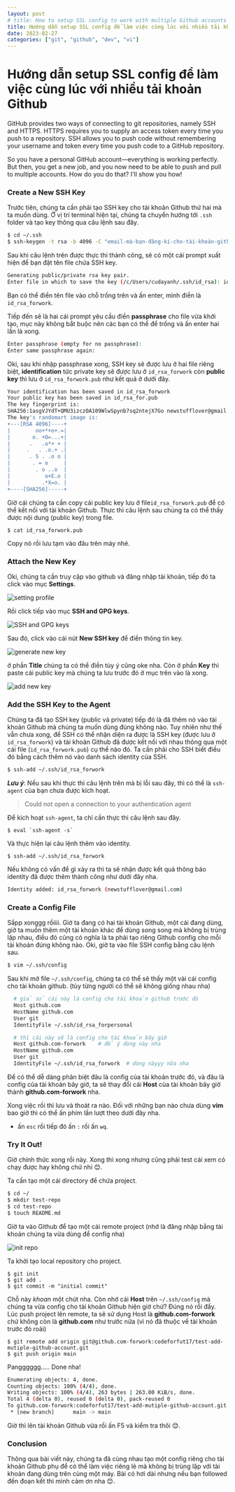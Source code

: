 ```yaml
---
layout: post
# title: How to setup SSL config to work with multiple Github accounts
title: Hướng dẫn setup SSL config để làm việc cùng lúc với nhiều tải khoản Github
date: 2023-02-27
categories: ["git", "github", "dev", "vi"]
---
```


# Hướng dẫn setup SSL config để làm việc cùng lúc với nhiều tải khoản Github

GitHub provides two ways of connecting to git repositories, namely SSH and HTTPS. HTTPS requires you to supply an access token every time you push to a repository. SSH allows you to push code without remembering your username and token every time you push code to a GitHub repository.

So you have a personal GitHub account—everything is working perfectly. But then, you get a new job, and you now need to be able to push and pull to multiple accounts. How do you do that? I'll show you how!

### Create a New SSH Key

<!-- We need to generate a unique SSH key for our second GitHub account. -->

Trước tiên, chúng ta cần phải tạo SSH key cho tài khoản Github thứ hai mà ta muốn dùng. Ở vị trí terminal hiện tại, chúng ta chuyển hướng tới `.ssh` folder và tạo key thông qua câu lệnh sau đây.

```bash
$ cd ~/.ssh
$ ssh-keygen -t rsa -b 4096 -C "email-mà-bạn-đăng-kí-cho-tài-khoản-github"
```

Sau khi câu lệnh trên được thực thi thành công, sẽ có một cái prompt xuất hiện để bạn đặt tên file chứa SSH key.

```bash
Generating public/private rsa key pair.
Enter file in which to save the key (/c/Users/cudayanh/.ssh/id_rsa): id_rsa_forwork
```

Bạn có thể điền tên file vào chỗ trống trên và ấn enter, mình điền là `id_rsa_forwork`.

Tiếp đến sẽ là hai cái prompt yêu cầu điền **passphrase** cho file vừa khởi tạo, mục này không bắt buộc nên các bạn có thể để trống và ấn enter hai lần là xong.

```bash
Enter passphrase (empty for no passphrase):
Enter same passphrase again:
```

<!-- Once you enter the passphrase again, the key is saved in the default location you specified, and two files are created as shown below. -->

Oki, sau khi nhập passphrase xong, SSH key sẽ được lưu ở hai file riêng biệt, **identification** tức private key sẽ được lưu ở `id_rsa_forwork` còn **public key** thì lưu ở `id_rsa_forwork.pub` như kết quả ở dưới đây.

```bash
Your identification has been saved in id_rsa_forwork
Your public key has been saved in id_rsa_for.pub
The key fingerprint is:
SHA256:1asgVJYdT+QMU3izczOA109WlwSpynb7sq2ntejX7Go newstufflover@gmail.com
The key's randomart image is:
+---[RSA 4096]----+
|        oo+*+o+.=|
|       o. +O=...+|
|      .   .o*+ + |
|     .   . .o.+ .|
|      . S . .o o |
|       . = o     |
|        . o ..o  |
|           o+E.o |
|          .*X=o. |
+----[SHA256]-----+
```

Giờ cái chúng ta cần copy cái public key lưu ở file`id_rsa_forwork.pub` để có thể kết nối với tài khoản Github. Thực thi câu lệnh sau chúng ta có thể thấy được nội dung (public key) trong file.

```
$ cat id_rsa_forwork.pub
```

Copy nó rồi lưu tạm vào đâu trên máy nhé.

### Attach the New Key

Oki, chúng ta cần truy cập vào github và đăng nhập tài khoản, tiếp đó ta click vào mục **Settings**.

![setting profile](https://user-images.githubusercontent.com/123849429/220717258-e78be23b-44b6-4d91-be51-924ae7a8b86c.png)

Rồi click tiếp vào mục **SSH and GPG keys**.

![SSH and GPG keys](https://user-images.githubusercontent.com/123849429/220717609-720b3619-1fab-4ad4-89d4-d21bbbb8f0b2.png)

Sau đó, click vào cái nút **New SSH key** để điền thông tin key.

![generate new key](https://user-images.githubusercontent.com/123849429/220718572-aa2a9cfd-291d-4303-b52e-80ed77bb4257.png)

ở phần **Title** chúng ta có thể điền tùy ý cũng oke nha. Còn ở phần **Key** thì paste cái public key mà chúng ta lưu trước đó ở mục trên vào là xong.

![add new key](https://user-images.githubusercontent.com/123849429/220720055-3c72f9b4-1563-4d19-9153-6d1a5a07bd74.png)

### Add the SSH Key to the Agent

Chúng ta đã tạo SSH key (public và private) tiếp đó là đã thêm nó vào tài khoản Github mà chúng ta muốn dùng đúng không nào. Tuy nhiên như thế vẫn chưa xong, để SSH có thể nhận diện ra được là SSH key (được lưu ở `id_rsa_forwork`) và tài khoản Github đã được kết nối với nhau thông qua một cái file (`id_rsa_forwork.pub`) cụ thể nào đó. Ta cần phải cho SSH biết điều đó bằng cách thêm nó vào danh sách identity của SSH.

```bash
$ ssh-add ~/.ssh/id_rsa_forwork
```

**_Lưu ý_**: Nếu sau khi thực thi câu lệnh trên mà bị lỗi sau đây, thì có thể là `ssh-agent` của bạn chưa được kích hoạt.

> Could not open a connection to your authentication agent

Để kích hoạt `ssh-agent`, ta chỉ cần thực thi câu lệnh sau đây.

```
$ eval `ssh-agent -s`

```

Và thực hiện lại câu lệnh thêm vào identity.

```
$ ssh-add ~/.ssh/id_rsa_forwork
```

Nếu không có vấn đề gì xảy ra thì ta sẽ nhận được kết quả thông báo identity đã được thêm thành công như dưới đây nha.

```bash
Identity added: id_rsa_forwork (newstufflover@gmail.com)
```

### Create a Config File

<!-- We've done the bulk of the workload, but now we need a way to specify when we wish to push to our personal account and when we should instead push to our company account. To do so, let's create a config file. -->

Sắpp xonggg rồiiii. Giờ ta đang có hai tài khoản Github, một cái đang dùng, giờ ta muốn thêm một tài khoản khác để dùng song song mà không bị trùng lặp nhau, điều đó cũng có nghĩa là ta phải tạo riêng Github config cho mỗi tài khoản đúng không nào. Oki, giờ ta vào file SSH config bằng câu lệnh sau.

```bash
$ vim ~/.ssh/config
```

Sau khi mở file `~/.ssh/config`, chúng ta có thể sẽ thấy một vài cái config cho tài khoản github. (tùy từng người có thể sẽ không giống nhau nha)

```bash
  # giả sử cái này là config cho tài khoản github trước đó
  Host github.com
  HostName github.com
  User git
  IdentityFile ~/.ssh/id_rsa_forpersonal

  # thì cái này sẽ là config cho tài khoản bây giờ
  Host github.com-forwork    # để ý dòng này nha
  HostName github.com
  User git
  IdentityFile ~/.ssh/id_rsa_forwork  # dòng nàyyy nữa nha
```

Để có thể dễ dàng phân biệt đâu là config của tài khoản trước đó, và đâu là config của tài khoản bây giờ, ta sẽ
thay đổi cái **Host** của tài khoản bây giờ thành **github.com-forwork** nha.

<!-- This time, rather than setting the host to github.com, we've named it github.com-work. The difference is that we're now attaching the new identity file that we created previously: `id_rsa_forwork`. -->

Xong việc rồi thì lưu và thoát ra nào. Đối với những bạn nào chưa dùng **vim** bao giờ thì có thể ấn phím lần lượt theo dưới đây nha.

- ấn `esc` rồi tiếp đó ấn `:` rồi ấn `wq`.

### Try It Out!

<!-- It's time to see if our efforts were successful. Create a `test-repo` directory, and change directory to it, then add a `README.md` file. -->

Giờ chính thức xong rồi này. Xong thì xong nhưng cũng phải test cái xem có chạy được hay không chứ nhỉ 😊.

Ta cần tạo một cái directory để chứa project.

```bash
$ cd ~/
$ mkdir test-repo
$ cd test-repo
$ touch README.md
```

Giờ ta vào Github để tạo một cái remote project (nhớ là đăng nhập bằng tài khoản chúng ta vừa dùng để config nha)

![init repo](https://user-images.githubusercontent.com/123849429/220728028-47a321d4-3e8f-4caf-81dd-bf78d3547618.png)

Ta khởi tạo local repository cho project.

```
$ git init
$ git add .
$ git commit -m "initial commit"
```

Chỗ này _khoan_ một chút nha. Còn nhớ cái **Host** trên `~/.ssh/config` mà chúng ta vừa config cho tài khoản Github hiện giờ chứ? Đúng nó rồi đấy. Lúc push project lên remote, ta sẽ sử dụng Host là **github.com-forwork** chứ không còn là **github.com** như trước nữa (vì nó đã thuộc về tài khoản trước đó roài)

```
$ git remote add origin git@github.com-forwork:codeforfut17/test-add-mutiple-github-account.git
$ git push origin main
```

Pangggggg..... Done nha!

```bash
Enumerating objects: 4, done.
Counting objects: 100% (4/4), done.
Writing objects: 100% (4/4), 263 bytes | 263.00 KiB/s, done.
Total 4 (delta 0), reused 0 (delta 0), pack-reused 0
To github.com-forwork:codeforfut17/test-add-mutiple-github-account.git
 * [new branch]      main -> main

```

Giờ thì lên tài khoản Github vừa rồi ấn F5 và kiểm tra thôi 😊.

### Conclusion

Thông qua bài viết này, chúng ta đã cùng nhau tạo một config riêng cho tài khoản Github phụ để có thể làm việc riêng lẻ mà không bị trùng lặp với tài khoản đang dùng trên cùng một máy. Bài có hơi dài nhưng nếu bạn followed đến đoạn kết thì mình cảm ơn nha 😊.
